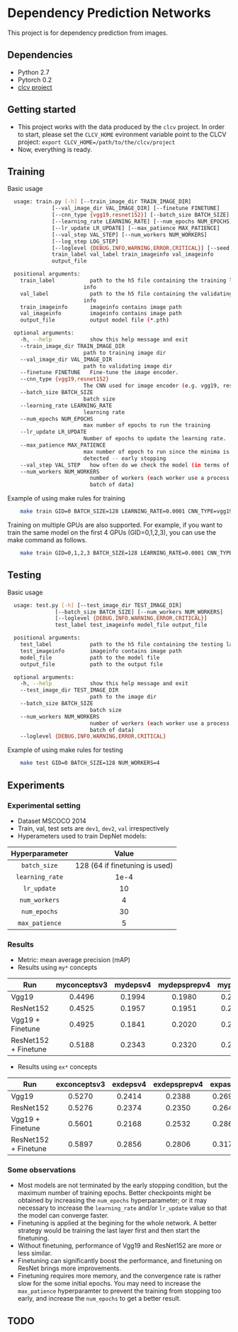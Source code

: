 # Dependency Prediction Networks #

This project is for dependency prediction from images.

## Dependencies ##

* Python 2.7
* Pytorch 0.2 
* [clcv project](https://github.com/mynlp/clcv)

## Getting started ##

* This project works with the data produced by the `clcv` project. In order to start, please set the `CLCV_HOME` evironment variable point to the CLCV project:
`export CLCV_HOME=/path/to/the/clcv/project`
* Now, everything is ready.

## Training ##

Basic usage
```bash
  usage: train.py [-h] [--train_image_dir TRAIN_IMAGE_DIR]
              [--val_image_dir VAL_IMAGE_DIR] [--finetune FINETUNE]
              [--cnn_type {vgg19,resnet152}] [--batch_size BATCH_SIZE]
              [--learning_rate LEARNING_RATE] [--num_epochs NUM_EPOCHS]
              [--lr_update LR_UPDATE] [--max_patience MAX_PATIENCE]
              [--val_step VAL_STEP] [--num_workers NUM_WORKERS]
              [--log_step LOG_STEP]
              [--loglevel {DEBUG,INFO,WARNING,ERROR,CRITICAL}] [--seed SEED]
              train_label val_label train_imageinfo val_imageinfo
              output_file

  positional arguments:
    train_label           path to the h5 file containing the training labels
                        info
    val_label             path to the h5 file containing the validating labels
                        info
    train_imageinfo       imageinfo contains image path
    val_imageinfo         imageinfo contains image path
    output_file           output model file (*.pth)

  optional arguments:
    -h, --help            show this help message and exit
    --train_image_dir TRAIN_IMAGE_DIR
                        path to training image dir
    --val_image_dir VAL_IMAGE_DIR
                        path to validating image dir
    --finetune FINETUNE   Fine-tune the image encoder.
    --cnn_type {vgg19,resnet152}
                        The CNN used for image encoder (e.g. vgg19, resnet152)
    --batch_size BATCH_SIZE
                        batch size
    --learning_rate LEARNING_RATE
                        learning rate
    --num_epochs NUM_EPOCHS
                        max number of epochs to run the training
    --lr_update LR_UPDATE
                        Number of epochs to update the learning rate.
    --max_patience MAX_PATIENCE
                        max number of epoch to run since the minima is
                        detected -- early stopping
    --val_step VAL_STEP   how often do we check the model (in terms of epoch)
    --num_workers NUM_WORKERS
                          number of workers (each worker use a process to load a
                          batch of data)
```

Example of using make rules for training
```bash
    make train GID=0 BATCH_SIZE=128 LEARNING_RATE=0.0001 CNN_TYPE=vgg19 FINETUNE=False NUM_WORKERS=4
```
Training on multiple GPUs are also supported. For example, if you want to train the same model on the first 4 GPUs (GID=0,1,2,3), you can use the make command as follows.
```bash
    make train GID=0,1,2,3 BATCH_SIZE=128 LEARNING_RATE=0.0001 CNN_TYPE=vgg19 FINETUNE=False NUM_WORKERS=4
```

## Testing ##

Basic usage
```bash
  usage: test.py [-h] [--test_image_dir TEST_IMAGE_DIR]
               [--batch_size BATCH_SIZE] [--num_workers NUM_WORKERS]
               [--loglevel {DEBUG,INFO,WARNING,ERROR,CRITICAL}]
               test_label test_imageinfo model_file output_file

  positional arguments:
    test_label            path to the h5 file containing the testing labels info
    test_imageinfo        imageinfo contains image path
    model_file            path to the model file
    output_file           path to the output file

  optional arguments:
    -h, --help            show this help message and exit
    --test_image_dir TEST_IMAGE_DIR
                          path to the image dir
    --batch_size BATCH_SIZE
                          batch size
    --num_workers NUM_WORKERS
                          number of workers (each worker use a process to load a
                          batch of data)
    --loglevel {DEBUG,INFO,WARNING,ERROR,CRITICAL}

```

Example of using make rules for testing
```bash
    make test GID=0 BATCH_SIZE=128 NUM_WORKERS=4
```

## Experiments ##
### Experimental setting ###
* Dataset MSCOCO 2014
* Train, val, test sets are `dev1`, `dev2`, `val` irrespectively
* Hyperameters used to train DepNet models:

| Hyperparameter       | Value |
| :-------: | :-------: |
| `batch_size`   | 128 (64 if finetuning is used) |
| `learning_rate` | 1e-4 |
| `lr_update`     | 10  |
| `num_workers`   | 4    |
| `num_epochs`    | 30   |
| `max_patience`  | 5    |


### Results ###
* Metric: mean average precision (mAP)
* Results using `my*` concepts

|      Run            |myconceptsv3|mydepsv4|mydepsprepv4|mypasv4|mypasprepv4|
|---------------------|:----------:|:------:|:----------:|:-----:|:---------:|
|Vgg19                |      0.4496|  0.1994|      0.1980| 0.2121|     0.2135|
|ResNet152            |      0.4525|  0.1957|      0.1951| 0.2079|     0.2091|
|Vgg19 + Finetune     |      0.4925|  0.1841|      0.2020| 0.2183|     0.2176|
|ResNet152 + Finetune |      0.5188|  0.2343|      0.2320| 0.2499|     0.2511|

* Results using `ex*` concepts

|      Run            |exconceptsv3|exdepsv4|exdepsprepv4|expasv4|expasprepv4|
|---------------------|:----------:|:------:|:----------:|:-----:|:---------:|
|Vgg19                |      0.5270|  0.2414|      0.2388| 0.2692|     0.2714|
|ResNet152            |      0.5276|  0.2374|      0.2350| 0.2649|     0.2674|
|Vgg19 + Finetune     |      0.5601|  0.2168|      0.2532| 0.2864|     0.2858|
|ResNet152 + Finetune |      0.5897|  0.2856|      0.2806| 0.3177|     0.3186|


### Some observations ###
* Most models are not terminated by the early stopping condition, but the maximum number of training epochs. Better checkpoints might be obtained by increasing the `num_epochs` hyperparameter; or it may necessary to increase the `learning_rate` and/or `lr_update` value so that the model can converge faster.
* Finetuning is applied at the begining for the whole network. A better strategy would be training the last layer first and then start the finetuning. 
* Without finetuning, performance of Vgg19 and ResNet152 are more or less similar.
* Finetuning can significantly boost the performance, and finetuning on ResNet brings more improvements. 
* Finetuning requires more memory, and the convergence rate is rather slow for the some initial epochs. You may need to increase the `max_patience` hyperparamter to prevent the training from stopping too early, and increase the `num_epochs` to get a better result.
  
## TODO ##

